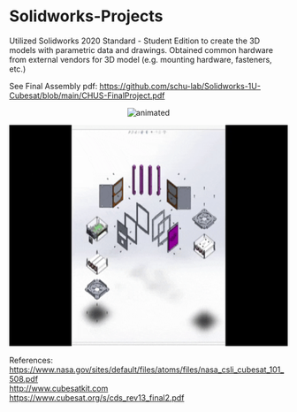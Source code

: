 # Solidworks-Projects
Utilized Solidworks 2020 Standard - Student Edition to create the 3D models with parametric data and drawings. Obtained common hardware from external vendors for 3D model (e.g. mounting hardware, fasteners, etc.)</br>

See Final Assembly pdf: https://github.com/schu-lab/Solidworks-1U-Cubesat/blob/main/CHUS-FinalProject.pdf </br>

<p align="center">
  <img src=hhttps://github.com/schu-lab/Solidworks-1U-Cubesat/blob/main/Preview-1U-Cubesat-Solidworks.png?raw=true alt="animated" height="400" /></br>
</p>

<p align="center">
  <img src=https://github.com/schu-lab/Solidworks-1U-Cubesat/blob/main/giphy-1.gif alt="animated" height="400" /></br>
</p>

References:</br>
https://www.nasa.gov/sites/default/files/atoms/files/nasa_csli_cubesat_101_508.pdf</br>
http://www.cubesatkit.com</br>
https://www.cubesat.org/s/cds_rev13_final2.pdf</br>



